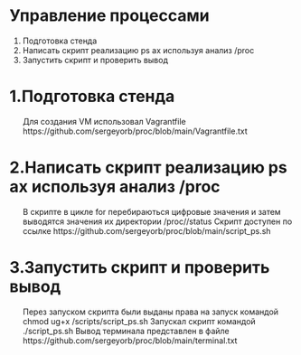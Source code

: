 # Управление процессами
<ol>
  <li> Подготовка стенда
  <li> Написать скрипт реализацию ps ax используя анализ /proc
  <li> Запустить скрипт и проверить вывод 
</ol>  

# 1.Подготовка стенда

<ul>
  Для создания VM использовал Vagrantfile https://github.com/sergeyorb/proc/blob/main/Vagrantfile.txt
</ul>  

# 2.Написать скрипт реализацию ps ax используя анализ /proc

<ul>
  В скрипте в цикле for перебираються цифровые значения и затем выводятся значения их директории /proc/<ID proc>/status 
  Скрипт доступен по ссылке https://github.com/sergeyorb/proc/blob/main/script_ps.sh
</ul> 
  
# 3.Запустить скрипт и проверить вывод
  <ul>
    Перез запуском скрипта были выданы права на запуск командой
    chmod ug+x /scripts/script_ps.sh
    Запускал скрипт командой
    ./script_ps.sh
    Вывод терминала представлен в файле https://github.com/sergeyorb/proc/blob/main/terminal.txt
  </ul>
